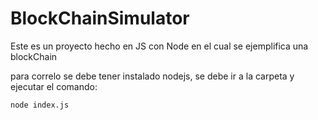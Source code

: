 # BlockChainSimulator

Este es un proyecto hecho en JS con Node en el cual se ejemplifica una blockChain

para correlo se debe tener instalado nodejs, se debe ir a la carpeta y ejecutar el comando:
```sh
node index.js
```
